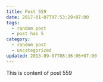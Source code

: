 ```yaml
---
title: Post 559
date: 2017-01-07T07:53:29+07:00
tags:
  - random post
  - post has 5
category:
  - random post
  - uncategorized
updated: 2013-09-07T08:36:06+07:00
---
```

This is content of post 559